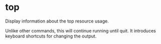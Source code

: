 # top

Display information about the top resource usage.

Unlike other commands, this will continue running until quit.
It introduces keyboard shortcuts for changing the output.
